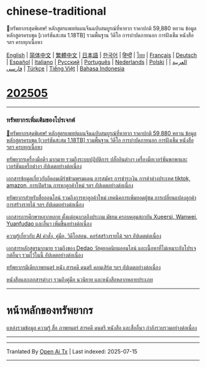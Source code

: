 # chinese-traditional
🎁ทรัพยากรสุดพิเศษ! หลักสูตรแพทย์แผนจีนฉบับสมบูรณ์ที่หายาก ราคาปกติ 59,880 หยวน ข้อมูลหลักสูตรครบชุด [เวอร์ชันสะสม 1.18TB] รวมพื้นฐาน วิดีโอ การบำบัดภายนอก การฝังเข็ม หนังสือ ฯลฯ ครบทุกเนื้อหา

[English](https://openaitx.github.io/view.html?user=mswnlz&project=chinese-traditional&lang=en) | [简体中文](https://openaitx.github.io/view.html?user=mswnlz&project=chinese-traditional&lang=zh-CN) | [繁體中文](https://openaitx.github.io/view.html?user=mswnlz&project=chinese-traditional&lang=zh-TW) | [日本語](https://openaitx.github.io/view.html?user=mswnlz&project=chinese-traditional&lang=ja) | [한국어](https://openaitx.github.io/view.html?user=mswnlz&project=chinese-traditional&lang=ko) | [हिन्दी](https://openaitx.github.io/view.html?user=mswnlz&project=chinese-traditional&lang=hi) | [ไทย](https://openaitx.github.io/view.html?user=mswnlz&project=chinese-traditional&lang=th) | [Français](https://openaitx.github.io/view.html?user=mswnlz&project=chinese-traditional&lang=fr) | [Deutsch](https://openaitx.github.io/view.html?user=mswnlz&project=chinese-traditional&lang=de) | [Español](https://openaitx.github.io/view.html?user=mswnlz&project=chinese-traditional&lang=es) | [Italiano](https://openaitx.github.io/view.html?user=mswnlz&project=chinese-traditional&lang=it) | [Русский](https://openaitx.github.io/view.html?user=mswnlz&project=chinese-traditional&lang=ru) | [Português](https://openaitx.github.io/view.html?user=mswnlz&project=chinese-traditional&lang=pt) | [Nederlands](https://openaitx.github.io/view.html?user=mswnlz&project=chinese-traditional&lang=nl) | [Polski](https://openaitx.github.io/view.html?user=mswnlz&project=chinese-traditional&lang=pl) | [العربية](https://openaitx.github.io/view.html?user=mswnlz&project=chinese-traditional&lang=ar) | [فارسی](https://openaitx.github.io/view.html?user=mswnlz&project=chinese-traditional&lang=fa) | [Türkçe](https://openaitx.github.io/view.html?user=mswnlz&project=chinese-traditional&lang=tr) | [Tiếng Việt](https://openaitx.github.io/view.html?user=mswnlz&project=chinese-traditional&lang=vi) | [Bahasa Indonesia](https://openaitx.github.io/view.html?user=mswnlz&project=chinese-traditional&lang=id)

# [202505](https://raw.githubusercontent.com/mswnlz/chinese-traditional/main/202505.md)


---------------
### ทรัพยากรเพิ่มเติมของโปรเจกต์

[🎁ทรัพยากรสุดพิเศษ! หลักสูตรแพทย์แผนจีนฉบับสมบูรณ์ที่หายาก ราคาปกติ 59,880 หยวน ข้อมูลหลักสูตรครบชุด [เวอร์ชันสะสม 1.18TB] รวมพื้นฐาน วิดีโอ การบำบัดภายนอก การฝังเข็ม หนังสือ ฯลฯ ครบทุกเนื้อหา](https://github.com/mswnlz/chinese-traditional)

[ทรัพยากรเครื่องมือดีๆ มากมาย รวมถึงระบบปฏิบัติการ ปลั๊กอินต่างๆ เครื่องมือเวอร์ชันพกพาและเวอร์ชันแคร็กต่างๆ อัปเดตอย่างต่อเนื่อง](https://github.com/mswnlz/tools)


[เอกสารข้อมูลเกี่ยวกับอีคอมเมิร์ซข้ามพรมแดน การสมัคร การชำระเงิน การค้าต่างประเทศ tiktok, amazon, การเปิดร้าน การหาลูกค้าใหม่ ฯลฯ อัปเดตอย่างต่อเนื่อง](https://github.com/mswnlz/cross-border)

[ทรัพยากรสำหรับสื่อออนไลน์ รวมถึงการหาลูกค้าใหม่ เทคนิคการเพิ่มยอดผู้ชม การเปลี่ยนแปลงลูกค้า การสร้างรายได้ ฯลฯ อัปเดตอย่างต่อเนื่อง](https://github.com/mswnlz/self-media)

[ เอกสารการศึกษาหลากหลาย ตั้งแต่อนุบาลถึงประถม มัธยม ครอบคลุมสถาบัน Xueersi, Wanwei, Yuanfudao และอื่นๆ เพิ่มขึ้นอย่างต่อเนื่อง](https://github.com/mswnlz/edu-knowlege)

[ความรู้เกี่ยวกับ AI คำสั่ง, คู่มือ, วิดีโอสอน, คอร์สสร้างรายได้ ฯลฯ อัปเดตต่อเนื่อง](https://github.com/mswnlz/AIknowledge)

[เอกสารหลักสูตรมากมาย รวมถึงของ Dedao วัสดุยอดนิยมออนไลน์ และเนื้อหาที่ไม่เหมาะกับโปรเจกต์อื่นๆ รวมไว้ในนี้ อัปเดตอย่างต่อเนื่อง](https://github.com/mswnlz/curriculum)

[ทรัพยากรมีเดียภาพยนตร์ หนัง สารคดี ดนตรี คอนเสิร์ต ฯลฯ อัปเดตอย่างต่อเนื่อง](https://github.com/mswnlz/movies)

[หนังสือและเอกสารต่างๆ รวมถึงคู่มือ นวนิยาย และหนังสือหลากหลายประเภท](https://github.com/mswnlz/book)


---------------

# หน้าหลักของทรัพยากร
[แหล่งรวมข้อมูล ความรู้ สื่อ ภาพยนตร์ สารคดี ดนตรี หนังสือ และสื่ออื่นๆ กำลังรวบรวมอย่างต่อเนื่อง](https://github.com/mswnlz)

---------------





---

Tranlated By [Open Ai Tx](https://github.com/OpenAiTx/OpenAiTx) | Last indexed: 2025-07-15

---